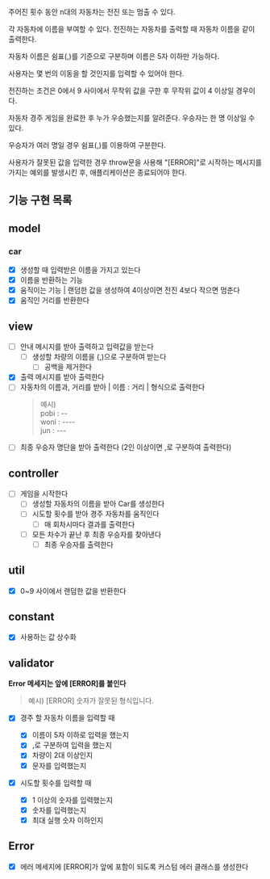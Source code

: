 주어진 횟수 동안 n대의 자동차는 전진 또는 멈출 수 있다.

각 자동차에 이름을 부여할 수 있다. 전진하는 자동차를 출력할 때 자동차 이름을 같이 출력한다.

자동차 이름은 쉼표(,)를 기준으로 구분하며 이름은 5자 이하만 가능하다.

사용자는 몇 번의 이동을 할 것인지를 입력할 수 있어야 한다.

전진하는 조건은 0에서 9 사이에서 무작위 값을 구한 후 무작위 값이 4 이상일 경우이다.

자동차 경주 게임을 완료한 후 누가 우승했는지를 알려준다. 우승자는 한 명 이상일 수 있다.

우승자가 여러 명일 경우 쉼표(,)를 이용하여 구분한다.

사용자가 잘못된 값을 입력한 경우 throw문을 사용해 "[ERROR]"로 시작하는 메시지를 가지는
예외를 발생시킨 후, 애플리케이션은 종료되어야 한다.

## 기능 구현 목록

## model

### car

- [x] 생성할 때 입력받은 이름을 가지고 있는다
- [x] 이름을 반환하는 기능
- [x] 움직이는 기능 | 랜덤한 값을 생성하여 4이상이면 전진 4보다 작으면 멈춘다
- [x] 움직인 거리를 반환한다

## view

- [ ] 안내 메시지를 받아 출력하고 입력값을 받는다
  - [ ] 생성할 차량의 이름을 (,)으로 구분하여 받는다
    - [ ] 공백을 제거한다
- [x] 출력 메시지를 받아 출력한다
- [ ] 자동차의 이름과, 거리를 받아 | 이름 : 거리 | 형식으로 출력한다
  > 예시)<br/> pobi : --<br/>
        woni : ----<br/>
        jun : ---
- [ ] 최종 우승자 명단을 받아 출력한다 (2인 이상이면 ,로 구분하여 출력한다)

## controller

- [ ] 게임을 시작한다
  - [ ] 생성할 자동차의 이름을 받아 Car를 생성한다
  - [ ] 시도할 횟수를 받아 경주 자동차를 움직인다
    - [ ] 매 회차시마다 결과를 출력한다
  - [ ] 모든 차수가 끝난 후 최종 우승자를 찾아낸다
    - [ ] 최종 우승자를 출력한다

## util

- [x] 0~9 사이에서 랜덤한 값을 반환한다

## constant

- [x] 사용하는 값 상수화

## validator

**Error 메세지는 앞에 [ERROR]를 붙인다**

> 예시) [ERROR] 숫자가 잘못된 형식입니다.

- [x] 경주 할 자동차 이름을 입력할 때

  - [x] 이름이 5자 이하로 입력을 했는지
  - [x] ,로 구분하여 입력을 했는지
  - [x] 차량이 2대 이상인지
  - [x] 문자를 입력했는지

- [x] 시도할 횟수를 입력할 때

  - [x] 1 이상의 숫자를 입력했는지
  - [x] 숫자를 입력했는지
  - [x] 최대 실행 숫자 이하인지

## Error

- [x] 에러 메세지에 [ERROR]가 앞에 포함이 되도록 커스텀 에러 클래스를 생성한다
